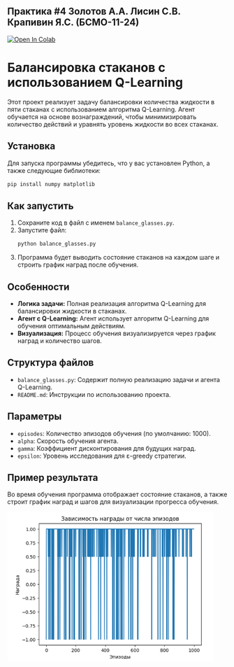## Практика #4 Золотов А.А. Лисин С.В. Крапивин Я.С. (БСМО-11-24) 

[![Open In Colab](https://colab.research.google.com/assets/colab-badge.svg)](https://colab.research.google.com/github/zol-krap-lis/pr-4/blob/main/pr-5.ipynb)


# Балансировка стаканов с использованием Q-Learning

Этот проект реализует задачу балансировки количества жидкости в пяти стаканах с использованием алгоритма Q-Learning. Агент обучается на основе вознаграждений, чтобы минимизировать количество действий и уравнять уровень жидкости во всех стаканах.

## Установка

Для запуска программы убедитесь, что у вас установлен Python, а также следующие библиотеки:
```bash
pip install numpy matplotlib
```

## Как запустить

1. Сохраните код в файл с именем `balance_glasses.py`.
2. Запустите файл:
   ```bash
   python balance_glasses.py
   ```
3. Программа будет выводить состояние стаканов на каждом шаге и строить график наград после обучения.

## Особенности

- **Логика задачи:** Полная реализация алгоритма Q-Learning для балансировки жидкости в стаканах.
- **Агент с Q-Learning:** Агент использует алгоритм Q-Learning для обучения оптимальным действиям.
- **Визуализация:** Процесс обучения визуализируется через график наград и количество шагов.

## Структура файлов

- `balance_glasses.py`: Содержит полную реализацию задачи и агента Q-Learning.
- `README.md`: Инструкции по использованию проекта.

## Параметры

- `episodes`: Количество эпизодов обучения (по умолчанию: 1000).
- `alpha`: Скорость обучения агента.
- `gamma`: Коэффициент дисконтирования для будущих наград.
- `epsilon`: Уровень исследования для ε-greedy стратегии.

## Пример результата

Во время обучения программа отображает состояние стаканов, а также строит график наград и шагов для визуализации прогресса обучения.

![Пример графика наград](images/rewards_plot.png)

